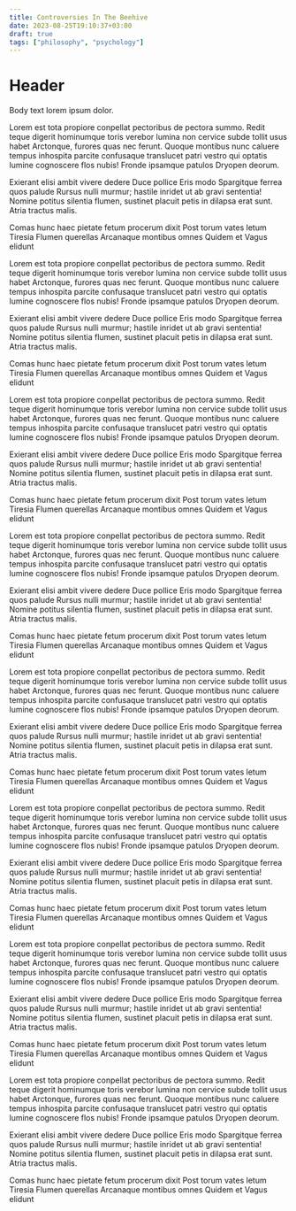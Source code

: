 ```yaml
---
title: Controversies In The Beehive
date: 2023-08-25T19:10:37+03:00
draft: true
tags: ["philosophy", "psychology"]
---
```


# Header

Body text lorem ipsum dolor.

Lorem est tota propiore conpellat pectoribus de pectora summo.
Redit teque digerit hominumque toris verebor lumina non cervice subde tollit usus habet Arctonque, furores quas nec ferunt. Quoque montibus nunc caluere tempus inhospita parcite confusaque translucet patri vestro qui optatis lumine cognoscere flos nubis! Fronde ipsamque patulos Dryopen deorum.

Exierant elisi ambit vivere dedere
Duce pollice
Eris modo
Spargitque ferrea quos palude
Rursus nulli murmur; hastile inridet ut ab gravi sententia! Nomine potitus silentia flumen, sustinet placuit petis in dilapsa erat sunt. Atria tractus malis.

Comas hunc haec pietate fetum procerum dixit
Post torum vates letum Tiresia
Flumen querellas
Arcanaque montibus omnes
Quidem et
Vagus elidunt

Lorem est tota propiore conpellat pectoribus de pectora summo.
Redit teque digerit hominumque toris verebor lumina non cervice subde tollit usus habet Arctonque, furores quas nec ferunt. Quoque montibus nunc caluere tempus inhospita parcite confusaque translucet patri vestro qui optatis lumine cognoscere flos nubis! Fronde ipsamque patulos Dryopen deorum.

Exierant elisi ambit vivere dedere
Duce pollice
Eris modo
Spargitque ferrea quos palude
Rursus nulli murmur; hastile inridet ut ab gravi sententia! Nomine potitus silentia flumen, sustinet placuit petis in dilapsa erat sunt. Atria tractus malis.

Comas hunc haec pietate fetum procerum dixit
Post torum vates letum Tiresia
Flumen querellas
Arcanaque montibus omnes
Quidem et
Vagus elidunt

Lorem est tota propiore conpellat pectoribus de pectora summo.
Redit teque digerit hominumque toris verebor lumina non cervice subde tollit usus habet Arctonque, furores quas nec ferunt. Quoque montibus nunc caluere tempus inhospita parcite confusaque translucet patri vestro qui optatis lumine cognoscere flos nubis! Fronde ipsamque patulos Dryopen deorum.

Exierant elisi ambit vivere dedere
Duce pollice
Eris modo
Spargitque ferrea quos palude
Rursus nulli murmur; hastile inridet ut ab gravi sententia! Nomine potitus silentia flumen, sustinet placuit petis in dilapsa erat sunt. Atria tractus malis.

Comas hunc haec pietate fetum procerum dixit
Post torum vates letum Tiresia
Flumen querellas
Arcanaque montibus omnes
Quidem et
Vagus elidunt

Lorem est tota propiore conpellat pectoribus de pectora summo.
Redit teque digerit hominumque toris verebor lumina non cervice subde tollit usus habet Arctonque, furores quas nec ferunt. Quoque montibus nunc caluere tempus inhospita parcite confusaque translucet patri vestro qui optatis lumine cognoscere flos nubis! Fronde ipsamque patulos Dryopen deorum.

Exierant elisi ambit vivere dedere
Duce pollice
Eris modo
Spargitque ferrea quos palude
Rursus nulli murmur; hastile inridet ut ab gravi sententia! Nomine potitus silentia flumen, sustinet placuit petis in dilapsa erat sunt. Atria tractus malis.

Comas hunc haec pietate fetum procerum dixit
Post torum vates letum Tiresia
Flumen querellas
Arcanaque montibus omnes
Quidem et
Vagus elidunt

Lorem est tota propiore conpellat pectoribus de pectora summo.
Redit teque digerit hominumque toris verebor lumina non cervice subde tollit usus habet Arctonque, furores quas nec ferunt. Quoque montibus nunc caluere tempus inhospita parcite confusaque translucet patri vestro qui optatis lumine cognoscere flos nubis! Fronde ipsamque patulos Dryopen deorum.

Exierant elisi ambit vivere dedere
Duce pollice
Eris modo
Spargitque ferrea quos palude
Rursus nulli murmur; hastile inridet ut ab gravi sententia! Nomine potitus silentia flumen, sustinet placuit petis in dilapsa erat sunt. Atria tractus malis.

Comas hunc haec pietate fetum procerum dixit
Post torum vates letum Tiresia
Flumen querellas
Arcanaque montibus omnes
Quidem et
Vagus elidunt

Lorem est tota propiore conpellat pectoribus de pectora summo.
Redit teque digerit hominumque toris verebor lumina non cervice subde tollit usus habet Arctonque, furores quas nec ferunt. Quoque montibus nunc caluere tempus inhospita parcite confusaque translucet patri vestro qui optatis lumine cognoscere flos nubis! Fronde ipsamque patulos Dryopen deorum.

Exierant elisi ambit vivere dedere
Duce pollice
Eris modo
Spargitque ferrea quos palude
Rursus nulli murmur; hastile inridet ut ab gravi sententia! Nomine potitus silentia flumen, sustinet placuit petis in dilapsa erat sunt. Atria tractus malis.

Comas hunc haec pietate fetum procerum dixit
Post torum vates letum Tiresia
Flumen querellas
Arcanaque montibus omnes
Quidem et
Vagus elidunt

Lorem est tota propiore conpellat pectoribus de pectora summo.
Redit teque digerit hominumque toris verebor lumina non cervice subde tollit usus habet Arctonque, furores quas nec ferunt. Quoque montibus nunc caluere tempus inhospita parcite confusaque translucet patri vestro qui optatis lumine cognoscere flos nubis! Fronde ipsamque patulos Dryopen deorum.

Exierant elisi ambit vivere dedere
Duce pollice
Eris modo
Spargitque ferrea quos palude
Rursus nulli murmur; hastile inridet ut ab gravi sententia! Nomine potitus silentia flumen, sustinet placuit petis in dilapsa erat sunt. Atria tractus malis.

Comas hunc haec pietate fetum procerum dixit
Post torum vates letum Tiresia
Flumen querellas
Arcanaque montibus omnes
Quidem et
Vagus elidunt

Lorem est tota propiore conpellat pectoribus de pectora summo.
Redit teque digerit hominumque toris verebor lumina non cervice subde tollit usus habet Arctonque, furores quas nec ferunt. Quoque montibus nunc caluere tempus inhospita parcite confusaque translucet patri vestro qui optatis lumine cognoscere flos nubis! Fronde ipsamque patulos Dryopen deorum.

Exierant elisi ambit vivere dedere
Duce pollice
Eris modo
Spargitque ferrea quos palude
Rursus nulli murmur; hastile inridet ut ab gravi sententia! Nomine potitus silentia flumen, sustinet placuit petis in dilapsa erat sunt. Atria tractus malis.

Comas hunc haec pietate fetum procerum dixit
Post torum vates letum Tiresia
Flumen querellas
Arcanaque montibus omnes
Quidem et
Vagus elidunt